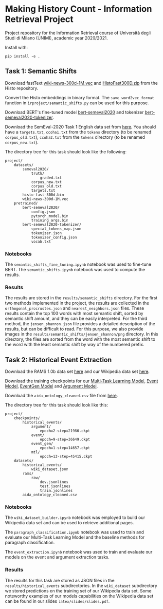 # Making History Count - Information Retrieval Project
Project repository for the Information Retrieval course of Università degli Studi di Milano (UNIMI), academic year 2020/2021.

Install with:

	pip install -e .
	
	
## Task 1: Semantic Shifts
Download fastText [wiki-news-300d-1M.vec](https://fasttext.cc/docs/en/english-vectors.html) and [HistoFast300D.zip](https://github.com/dhfbk/Histo) from the Histo repository. 

Convert the Histo embeddings in binary format. The ``save_word2vec_format`` function in ``irproject/semantic_shifts.py`` can be used for this purpose.

Download BERT's fine-tuned model [bert-semeval2020](https://drive.google.com/file/d/1LiUqP5cao3gsQMNBCceioQ6Q7vYxkPTo/view?usp=sharing) and tokenizer [bert-semeval2020-tokenizer](https://drive.google.com/file/d/1FRoNBH1G9ZDtesLwAl4nlifbqQtsQCE4/view?usp=sharing).

Download the SemEval-2020 Task 1 English data set from [here](https://www.ims.uni-stuttgart.de/en/research/resources/corpora/sem-eval-ulscd-eng/). You should have a ``targets.txt``, ``ccoha1.txt`` from the ``tokens`` directory (to be renamed ``corpus_old.txt``), ``ccoha2.txt`` from the ``tokens`` directory (to be renamed ``corpus_new.txt``).

The directory tree for this task should look like the following:

    project/
        datasets/
            semeval2020/
                truth/
                    graded.txt
                corpus_new.txt
                corpus_old.txt
                targets.txt
            histo-fast-300d.bin
            wiki-news-300d-1M.vec
        pretrained/
            bert-semeval2020/
                config.json
                pytorch_model.bin
                training_args.bin
            bert-semeval2020-tokenizer/
                special_tokens_map.json
                tokenizer.json
                tokenizer_config.json
                vocab.txt

### Notebooks            

The ``semantic_shifts_fine_tuning.ipynb`` notebook was used to fine-tune BERT. The ``semantic_shifts.ipynb`` notebook was used to compute the results.

### Results

The results are stored in the ``results/semantic_shifts`` directory. For the first two methods implemented in the project, the results are collected in the ``orthogonal_procrustes.json`` and ``nearest_neighbors.json`` files. These results contain the top 100 words with most semantic shift, sorted by semantic shift amount, and they can be easily interpreted. For the third method, the ``jensen_shannon.json`` file provides a detailed description of the results, but can be difficult to read. For this purpose, we also provide images in the ``results/semantic_shifts/jensen_shannon/png`` directory. In this directory, the files are sorted from the word with the most semantic shift to the word with the least semantic shift by way of the numbered prefix. 

## Task 2: Historical Event Extraction

Download the RAMS 1.0b data set [here](https://nlp.jhu.edu/rams/) and our Wikipedia data set [here](https://drive.google.com/file/d/1exT7OK-7ViONUE6JPeBRD8vTy6ObusvS/view?usp=sharing).

Download the training checkpoints for our [Multi-Task Learning Model](https://drive.google.com/file/d/10UHxbZl8B5qk3Kpok8c0rThxFBUljWoH/view?usp=sharing), [Event Model](https://drive.google.com/file/d/16UcLQnaCUx_oqyDd3rspFLiIqGSdWwnt/view?usp=sharing), [EventGen Model](https://drive.google.com/file/d/1gM_4lEFmciSJhF-W1Ka-MsRS3HysTG8L/view?usp=sharing) and [Argument Model](https://drive.google.com/file/d/1ZXv2w57mHWtis4xbsteC2WF-VnuNJoU2/view?usp=sharing).

Download the ``aida_ontology_cleaned.csv`` file from [here](https://github.com/raspberryice/gen-arg).

The directory tree for this task should look like this:

    project/
        checkpoints/
            historical_events/
                argument/
                    epoch=2-step=21986.ckpt
                event/
                    epoch=9-step=36649.ckpt
                event_gen/
                    epoch=1-step=14657.ckpt
                mtl/
                    epoch=13-step=45415.ckpt
        datasets/
            historical_events/
                wiki_dataset.json
            rams/
                raw/
                    dev.jsonlines
                    test.jsonlines
                    train.jsonlines
            aida_ontology_cleaned.csv

### Notebooks

The ``wiki_dataset_builder.ipynb`` notebook was employed to build our Wikipedia data set and can be used to retrieve additional pages. 

The ``paragraph_classification.ipynb`` notebook was used to train and evaluate our Multi-Task Learning Model and the baseline methods for paragraph classification.

The ``event_extraction.ipynb`` notebook was used to train and evaluate our models on the event and argument extraction tasks.

### Results

The results for this task are stored as JSON files in the ``results/historical_events`` subdirectories. In the ``wiki_dataset`` subdirectory we stored predictions on the training set of our Wikipedia data set. Some noteworthy examples of our models capabilities on the Wikipedia data set can be found in our slides ``latex/slides/slides.pdf``.